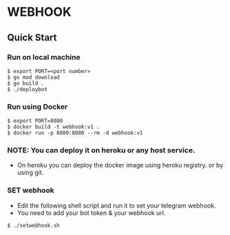 # WEBHOOK 

## Quick Start

### Run on local machine

```console
$ export PORT=<port number>
$ go mod download
$ go build .
$ ./deploybot
```
### Run using Docker

```console
$ export PORT=8080
$ docker build -t webhook:v1 .
$ docker run -p 8080:8080 --rm -d webhook:v1 
```

### NOTE: You can deploy it on heroku or any host service.
 * On heroku you can deploy the docker image using heroku registry. or by using git.

### SET webhook 
- Edit the following shell script and run it to set your telegram webhook.
- You need to add your bot token & your webhook url.

```console
$ ./setwebhook.sh
```
